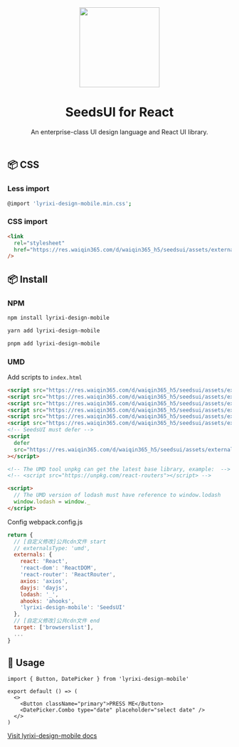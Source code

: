 <div align="center"><a name="readme-top"></a>

<img height="180" src="https://res.waiqin365.com/d/waiqin365_h5/seedsui/assets/images/logo.png">

<h1>SeedsUI for React</h1>

An enterprise-class UI design language and React UI library.

<img height="8" width="100%" src="https://raw.githubusercontent.com/andreasbm/readme/master/assets/lines/rainbow.png"/>

</div>

## 📦 CSS

### Less import

```bash
@import 'lyrixi-design-mobile.min.css';
```

### CSS import

```html
<link
  rel="stylesheet"
  href="https://res.waiqin365.com/d/waiqin365_h5/seedsui/assets/externals/lyrixi-design-mobile.min.css"
/>
```

## 📦 Install

### NPM

```bash
npm install lyrixi-design-mobile
```

```bash
yarn add lyrixi-design-mobile
```

```bash
pnpm add lyrixi-design-mobile
```

### UMD

Add scripts to `index.html`

```html
<script src="https://res.waiqin365.com/d/waiqin365_h5/seedsui/assets/externals/react.18.2.0.min.js"></script>
<script src="https://res.waiqin365.com/d/waiqin365_h5/seedsui/assets/externals/react-dom.18.2.0.min.js"></script>
<script src="https://res.waiqin365.com/d/waiqin365_h5/seedsui/assets/externals/axios.1.6.2.min.js"></script>
<script src="https://res.waiqin365.com/d/waiqin365_h5/seedsui/assets/externals/dayjs.1.11.8.min.js"></script>
<script src="https://res.waiqin365.com/d/waiqin365_h5/seedsui/assets/externals/ahooks.3.8.1.min.js"></script>
<script src="https://res.waiqin365.com/d/waiqin365_h5/seedsui/assets/externals/lodash.4.17.21.min.js"></script>
<!-- SeedsUI must defer -->
<script
  defer
  src="https://res.waiqin365.com/d/waiqin365_h5/seedsui/assets/externals/lyrixi-design-mobile.min.js"
></script>

<!-- The UMD tool unpkg can get the latest base library, example:  -->
<!-- <script src="https://unpkg.com/react-routers"></script> -->

<script>
  // The UMD version of lodash must have reference to window.lodash
  window.lodash = window._
</script>
```

Config webpack.config.js

```js
return {
  // [自定义修改]公共cdn文件 start
  // externalsType: 'umd',
  externals: {
    react: 'React',
    'react-dom': 'ReactDOM',
    'react-router': 'ReactRouter',
    axios: 'axios',
    dayjs: 'dayjs',
    lodash: '_',
    ahooks: 'ahooks',
    'lyrixi-design-mobile': 'SeedsUI'
  },
  // [自定义修改]公共cdn文件 end
  target: ['browserslist'],
  ...
}
```

## 🔨 Usage

```tsx
import { Button, DatePicker } from 'lyrixi-design-mobile'

export default () => (
  <>
    <Button className="primary">PRESS ME</Button>
    <DatePicker.Combo type="date" placeholder="select date" />
  </>
)
```

[Visit lyrixi-design-mobile docs](https://colaboy.github.io/lyrixi-design-mobile/)
